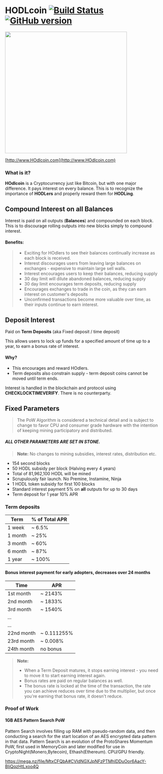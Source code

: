 # **HODLcoin** [![Build Status](https://travis-ci.org/HOdlcoin/HOdlcoin.svg?branch=master)](https://travis-ci.org/HOdlcoin/HOdlcoin) [![GitHub version](https://d25lcipzij17d.cloudfront.net/badge.svg?id=gh&type=6&v=4.0.0&x2=0)](https://badge.fury.io/gh/HOdlcoin%2FHOdlcoin)
<img src="http://i.imgur.com/5EAaA7b.png" width="400">

[http://www.HOdlcoin.com](http://www.HOdlcoin.com)
### **What is it?**

**HOdlcoin** is a Cryptocurrency just like Bitcoin, but with one major difference. It pays interest on every balance. This is to recognize the importance of **HODLers** and properly reward them for **HODLing**.

## **Compound Interest on all Balances**

Interest is paid on all outputs (**Balances**) and compounded on each block. This is to discourage rolling outputs into new blocks simply to compound interest.

#### **Benefits:**
> -  Exciting for HOdlers to see their balances continually increase as each block is received.
> -  Interest discourages users from leaving large balances on exchanges - expensive to maintain large sell walls.
> -  Interest encourages users to keep their balances, reducing supply
> -  30 day limit will dilute abandoned balances, reducing supply
> -  30 day limit encourages term deposits, reducing supply
> -  Encourages exchanges to trade in the coin, as they can earn interest on customer's deposits
> -  Unconfirmed transactions become more valuable over time, as their inputs continue to earn interest. 

## **Deposit Interest** 
Paid on **Term Deposits** (aka Fixed deposit / time deposit)

This allows users to lock up funds for a specified amount of time up to a year, to earn a bonus rate of interest.  

#### **Why?**

 - This encourages and reward HOdlers.
 - Term deposits also constrain supply - term deposit coins cannot be moved until term ends.

Interest is handled in the blockchain and protocol using **CHECKLOCKTIMEVERIFY**. There is no counterparty. 

## **Fixed Parameters**
> The PoW Algorithm is considered a technical detail and is subject to change to favor CPU and consumer grade hardware with the intention of keeping mining participatory and distributed.

##### **ALL OTHER PARAMETERS ARE SET IN STONE.**

> **Note:** No changes to mining subsidies, interest rates, distribution etc.

 - 154 second blocks
 - 50 HODL subsidy per block (Halving every 4 years)
 - Total of 81,962,100 HODL will be mined
 - Scrupulously fair launch. No Premine, Instamine, Ninja
 - 1 HODL token subsidy for first 100 blocks
 - Standard interest payment 5% on **all** outputs for up to 30 days
 - Term deposit for 1 year 10% APR

### **Term deposits**

Term     | % of Total APR
-------- | ---
1 week   | ~ 6.5%
1 month  | ~ 25%
3 month  | ~ 60%
6 month  | ~ 87%
1 year   | ~ 100% 


#### **Bonus interest payment for early adopters, decreases over 24 months**

Time     |  APR
-------- | ---
1st month | ~ 2143%
2nd month | ~ 1833%
3rd month | ~ 1540%
...      | 
...      |  
22nd month | ~ 0.111255%
23rd month | ~ 0.008%
24th month | no bonus 

> **Note:**
> 
> - When a Term Deposit matures, it stops earning interest - you need to move it to start earning interest again.
> -  Bonus rates are paid on regular balances as well.
> - The bonus rate is locked at the time of the transaction, the rate you can achieve reduces over time due to the multiplier, but once you're earning that bonus rate, it doesn't reduce.

### **Proof of Work**

#### **1GB AES Pattern Search PoW** 
Pattern Search involves filling up RAM with pseudo-random data, and then conducting a search for the start location of an AES encrypted data pattern in that data. Pattern Search is an evolution of the ProtoShares Momentum PoW, first used in MemoryCoin and later modified for use in CryptoNight(Monero,Bytecoin), Ethash(Ethereum).  CPU/GPU friendly.

https://mega.nz/file/MtxCFQbA#CVldNGXJpNFzPTMhIDDuOor6AacY-BIiQqzHtLxoo4Q  
